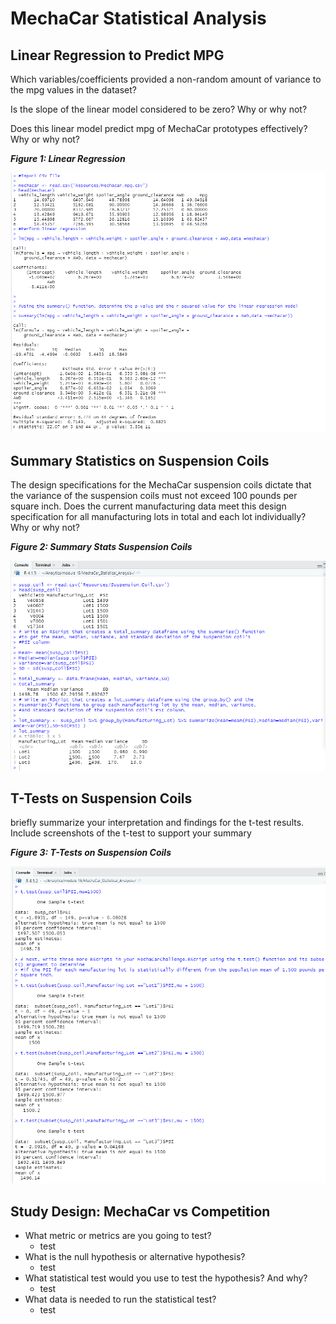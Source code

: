 # MechaCar Statistical Analysis

## Linear Regression to Predict MPG

Which variables/coefficients provided a non-random amount of variance to the mpg values in the dataset?

Is the slope of the linear model considered to be zero? Why or why not?


Does this linear model predict mpg of MechaCar prototypes effectively? Why or why not?

**_Figure 1: Linear Regression_**

![Linear Regression](/Images/deliverable_1.png)


## Summary Statistics on Suspension Coils

The design specifications for the MechaCar suspension coils dictate that the variance of the suspension coils must not exceed 100 pounds per square inch. Does the current manufacturing data meet this design specification for all manufacturing lots in total and each lot individually? Why or why not?

**_Figure 2: Summary Stats Suspension Coils_**

![Summary Stats Suspension Coils](/Images/deliverable_2.png)

## T-Tests on Suspension Coils

briefly summarize your interpretation and findings for the t-test results. Include screenshots of the t-test to support your summary

**_Figure 3: T-Tests on Suspension Coils_**

![T-Tests on Suspension Coils](/Images/deliverable_3.png)

## Study Design: MechaCar vs Competition


- What metric or metrics are you going to test?
  - test
- What is the null hypothesis or alternative hypothesis?
  - test
- What statistical test would you use to test the hypothesis? And why?
  - test
- What data is needed to run the statistical test?
  - test
